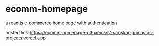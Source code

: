 # ecomm-homepage
a reactjs  e-commerce home page with authentication 


hosted link-https://ecomm-homepage-o3uxemks2-sanskar-gumastas-projects.vercel.app
